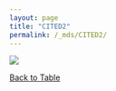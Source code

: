 ```yaml
---
layout: page
title: "CITED2"
permalink: /_mds/CITED2/
---
```


![](../../algns0/5HSAA022175_aln_report.png?raw=true)

[Back to Table](../../display)